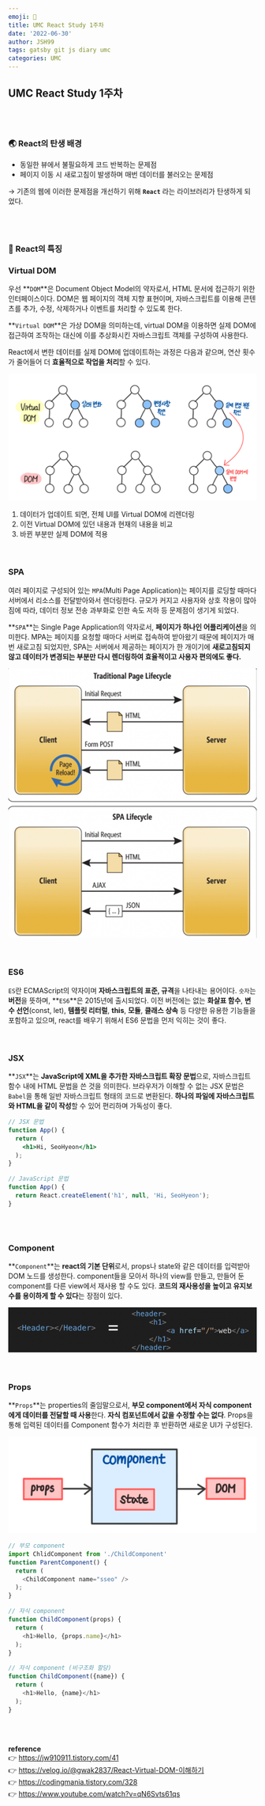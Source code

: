 ```yaml
---
emoji: 🛫️   
title: UMC React Study 1주차  
date: '2022-06-30'  
author: JSH99  
tags: gatsby git js diary umc  
categories: UMC
---
```


## UMC React Study 1주차
<br><br>

### 🌏 React의 탄생 배경
- 동일한 뷰에서 불필요하게 코드 반복하는 문제점
- 페이지 이동 시 새로고침이 발생하며 매번 데이터를 불러오는 문제점  

→️ 기존의 웹에 이러한 문제점을 개선하기 위해 **`React`** 라는 라이브러리가 탄생하게 되었다.  
<br><br><br>   

### 🧩 React의 특징
### Virtual DOM
우선 **`DOM`**은 Document Object Model의 약자로서, HTML 문서에 접근하기 위한 인터페이스이다. DOM은 웹 페이지의 객체 지향 표현이며, 자바스크립트를 이용해 콘텐츠를 추가, 수정, 삭제하거나 이벤트를 처리할 수 있도록 한다.  

**`Virtual DOM`**은 가상 DOM을 의미하는데, virtual DOM을 이용하면 실제 DOM에 접근하여 조작하는 대신에 이를 추상화시킨 자바스크립트 객체를 구성하여 사용한다.  

React에서 변한 데이터를 실제 DOM에 업데이트하는 과정은 다음과 같으며, 연산 횟수가 줄어들어 더 **효율적으로 작업을 처리**할 수 있다.  

![virtual dom](./img/virtual_dom.jpeg)  
1. 데이터가 업데이트 되면, 전체 UI를 Virtual DOM에 리렌더링  
2. 이전 Virtual DOM에 있던 내용과 현재의 내용을 비교  
3. 바뀐 부분만 실제 DOM에 적용  
<br><br>

### SPA
여러 페이지로 구성되어 있는 `MPA`(Multi Page Application)는 페이지를 로딩할 때마다 서버에서 리소스를 전달받아와서 렌더링한다. 규모가 커지고 사용자와 상호 작용이 많아짐에 따라, 데이터 정보 전송 과부화로 인한 속도 저하 등 문제점이 생기게 되었다.  

**`SPA`**는 Single Page Application의 약자로서, **페이지가 하나인 어플리케이션**을 의미한다. MPA는 페이지를 요청할 때마다 서버로 접속하여 받아왔기 때문에 페이지가 매번 새로고침 되었지만, SPA는 서버에서 제공하는 페이지가 한 개이기에 **새로고침되지 않고 데이터가 변경되는 부분만 다시 렌더링하여 효율적이고 사용자 편의에도 좋다.**  

![MPA & SPA](./img/mpa_spa.png)   
<br><br>

### ES6
`ES`란 ECMAScript의 약자이며 **자바스크립트의 표준, 규격**을 나타내는 용어이다. `숫자`는 **버전**을 뜻하며, **`ES6`**은 2015년에 출시되었다. 이전 버전에는 없는 **화살표 함수**, **변수 선언**(const, let), **템플릿 리터럴**, **this**, **모듈**, **클래스 상속** 등 다양한 유용한 기능들을 포함하고 있으며, react를 배우기 위해서 ES6 문법을 먼저 익히는 것이 좋다.  
<br><br>

### JSX
**`JSX`**는 **JavaScript에 XML을 추가한 자바스크립트 확장 문법**으로, 자바스크립트 함수 내에 HTML 문법을 쓴 것을 의미한다. 브라우저가 이해할 수 없는 JSX 문법은 `Babel`을 통해 일반 자바스크립트 형태의 코드로 변환된다. **하나의 파일에 자바스크립트와 HTML을 같이 작성**할 수 있어 편리하며 가독성이 좋다.  
```jsx
// JSX 문법
function App() {
  return (
    <h1>Hi, SeoHyeon</h1>
  );
}
```
```javascript
// JavaScript 문법
function App() {
  return React.createElement('h1', null, 'Hi, SeoHyeon');
}
```
<br><br>

### Component
**`Component`**는 **react의 기본 단위**로서, props나 state와 같은 데이터를 입력받아 DOM 노드를 생성한다. component들을 모아서 하나의 view를 만들고, 만들어 둔 component를 다른 view에서 재사용 할 수도 있다. **코드의 재사용성을 높이고 유지보수를 용이하게 할 수 있다**는 장점이 있다.  

![component](./img/component.png)  
<br><br>

### Props
**`Props`**는 properties의 줄임말으로서, **부모 component에서 자식 component에게 데이터를 전달할 때 사용**한다. **자식 컴포넌트에서 값을 수정할 수는 없다**. Props을 통해 입력된 데이터를 Component 함수가 처리한 후 반환하면 새로운 UI가 구성된다.  

![props](./img/props_.jpeg)  

```javascript
// 부모 component
import ChlidComponent from './ChildComponent'
function ParentComponent() {
  return (
    <ChildComponent name="sseo" />
  );
}
```
```javascript
// 자식 component 
function ChildComponent(props) {
  return (
    <h1>Hello, {props.name}</h1>
  );
}
```
```javascript
// 자식 component (비구조화 할당)
function ChildComponent({name}) {
  return (
    <h1>Hello, {name}</h1>
  );
}
```
<br><br>

**reference**  
👉 https://jw910911.tistory.com/41  
👉 https://velog.io/@gwak2837/React-Virtual-DOM-이해하기  
👉 https://codingmania.tistory.com/328   
👉 https://www.youtube.com/watch?v=qN6Svts61qs


